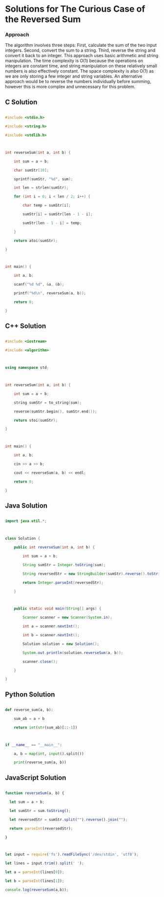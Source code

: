 # Solutions for The Curious Case of the Reversed Sum

### Approach
The algorithm involves three steps:  First, calculate the sum of the two input integers. Second, convert the sum to a string. Third, reverse the string and convert it back to an integer. This approach uses basic arithmetic and string manipulation. The time complexity is O(1) because the operations on integers are constant time, and string manipulation on these relatively small numbers is also effectively constant. The space complexity is also O(1) as we are only storing a few integer and string variables. An alternative approach would be to reverse the numbers individually before summing, however this is more complex and unnecessary for this problem.

## C Solution
```c
#include <stdio.h>
#include <string.h>
#include <stdlib.h>

int reverseSum(int a, int b) {
    int sum = a + b;
    char sumStr[10];
    sprintf(sumStr, "%d", sum);
    int len = strlen(sumStr);
    for (int i = 0; i < len / 2; i++) {
        char temp = sumStr[i];
        sumStr[i] = sumStr[len - 1 - i];
        sumStr[len - 1 - i] = temp;
    }
    return atoi(sumStr);
}

int main() {
    int a, b;
    scanf("%d %d", &a, &b);
    printf("%d\n", reverseSum(a, b));
    return 0;
}
```

## C++ Solution
```cpp
#include <iostream>
#include <algorithm>

using namespace std;

int reverseSum(int a, int b) {
    int sum = a + b;
    string sumStr = to_string(sum);
    reverse(sumStr.begin(), sumStr.end());
    return stoi(sumStr);
}

int main() {
    int a, b;
    cin >> a >> b;
    cout << reverseSum(a, b) << endl;
    return 0;
}
```

## Java Solution
```java
import java.util.*;

class Solution {
    public int reverseSum(int a, int b) {
        int sum = a + b;
        String sumStr = Integer.toString(sum);
        String reversedStr = new StringBuilder(sumStr).reverse().toString();
        return Integer.parseInt(reversedStr);
    }

    public static void main(String[] args) {
        Scanner scanner = new Scanner(System.in);
        int a = scanner.nextInt();
        int b = scanner.nextInt();
        Solution solution = new Solution();
        System.out.println(solution.reverseSum(a, b));
        scanner.close();
    }
}
```

## Python Solution
```python
def reverse_sum(a, b):
    sum_ab = a + b
    return int(str(sum_ab)[::-1])

if __name__ == "__main__":
    a, b = map(int, input().split())
    print(reverse_sum(a, b))
```

## JavaScript Solution
```javascript
function reverseSum(a, b) {
  let sum = a + b;
  let sumStr = sum.toString();
  let reversedStr = sumStr.split("").reverse().join("");
  return parseInt(reversedStr);
}

let input = require('fs').readFileSync('/dev/stdin', 'utf8');
let lines = input.trim().split(' ');
let a = parseInt(lines[0]);
let b = parseInt(lines[1]);
console.log(reverseSum(a,b));
```